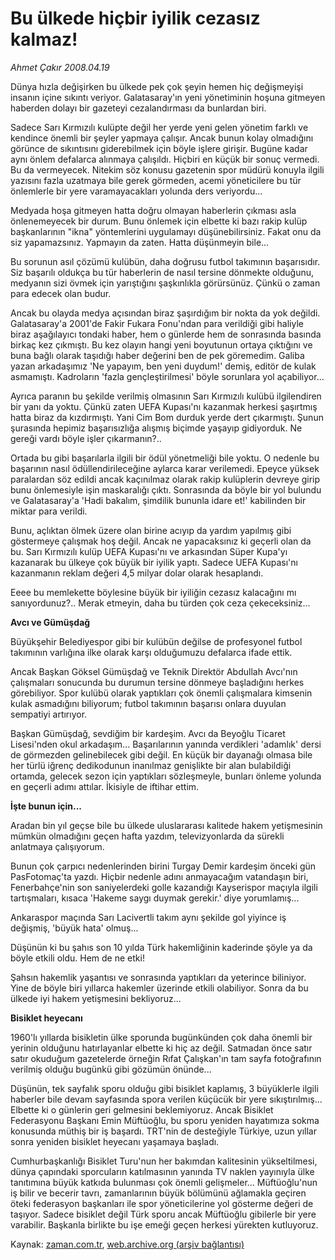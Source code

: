 # Bu ülkede hiçbir iyilik cezasız kalmaz!

*Ahmet Çakır 2008.04.19*

<tr><td class="metin" colspan="2" style="padding-top: 20px; padding-left: 5px; padding-right: 10px;">Dünya hızla değişirken bu ülkede pek çok şeyin hemen hiç değişmeyişi insanın içine sıkıntı veriyor. Galatasaray'ın yeni yönetiminin hoşuna gitmeyen haberden dolayı bir gazeteyi cezalandırması da bunlardan biri.</td></tr><tr><td class="metin" colspan="2" style="padding-top: 20px; padding-left: 5px; padding-right: 10px;"><p> Sadece Sarı Kırmızılı kulüpte değil her yerde yeni gelen yönetim farklı ve kendince önemli bir şeyler yapmaya çalışır. Ancak bunun kolay olmadığını görünce de sıkıntısını giderebilmek için böyle işlere girişir. Bugüne kadar aynı önlem defalarca alınmaya çalışıldı. Hiçbiri en küçük bir sonuç vermedi. Bu da vermeyecek. Nitekim söz konusu gazetenin spor müdürü konuyla ilgili yazısını fazla uzatmaya bile gerek görmeden, acemi yöneticilere bu tür önlemlerle bir yere varamayacakları yolunda ders veriyordu... 
<p> Medyada hoşa gitmeyen hatta doğru olmayan haberlerin çıkması asla önlenemeyecek bir durum. Bunu önlemek için elbette ki bazı rakip kulüp başkanlarının "ikna" yöntemlerini uygulamayı düşünebilirsiniz. Fakat onu da siz yapamazsınız. Yapmayın da zaten. Hatta düşünmeyin bile... 
<p> Bu sorunun asıl çözümü kulübün, daha doğrusu futbol takımının başarısıdır. Siz başarılı oldukça bu tür haberlerin de nasıl tersine dönmekte olduğunu, medyanın sizi övmek için yarıştığını şaşkınlıkla görürsünüz. Çünkü o zaman para edecek olan budur. 
<p> Ancak bu olayda medya açısından biraz şaşırdığım bir nokta da yok değildi. Galatasaray'a 2001'de Fakir Fukara Fonu'ndan para verildiği gibi haliyle biraz aşağılayıcı tondaki haber, hem o günlerde hem de sonrasında basında birkaç kez çıkmıştı. Bu kez olayın hangi yeni boyutunun ortaya çıktığını ve buna bağlı olarak taşıdığı haber değerini ben de pek göremedim. Galiba yazan arkadaşımız 'Ne yapayım, ben yeni duydum!' demiş, editör de kulak asmamıştı. Kadroların 'fazla gençleştirilmesi' böyle sorunlara yol açabiliyor... 
<p> Ayrıca paranın bu şekilde verilmiş olmasının Sarı Kırmızılı kulübü ilgilendiren bir yanı da yoktu. Çünkü zaten UEFA Kupası'nı kazanmak herkesi şaşırtmış hatta biraz da kızdırmıştı. Yani Cim Bom durduk yerde dert çıkarmıştı. Şunun şurasında hepimiz başarısızlığa alışmış biçimde yaşayıp gidiyorduk. Ne gereği vardı böyle işler çıkarmanın?.. 
<p> Ortada bu gibi başarılarla ilgili bir ödül yönetmeliği bile yoktu. O nedenle bu başarının nasıl ödüllendirileceğine aylarca karar verilemedi. Epeyce yüksek paralardan söz edildi ancak kaçınılmaz olarak rakip kulüplerin devreye girip bunu önlemesiyle işin maskaralığı çıktı. Sonrasında da böyle bir yol bulundu ve Galatasaray'a 'Hadi bakalım, şimdilik bununla idare et!' kabilinden bir miktar para verildi. 
<p> Bunu, açlıktan ölmek üzere olan birine acıyıp da yardım yapılmış gibi göstermeye çalışmak hoş değil. Ancak ne yapacaksınız ki geçerli olan da bu. Sarı Kırmızılı kulüp UEFA Kupası'nı ve arkasından Süper Kupa'yı kazanarak bu ülkeye çok büyük bir iyilik yaptı. Sadece UEFA Kupası'nı kazanmanın reklam değeri 4,5 milyar dolar olarak hesaplandı. 
<p> Eeee bu memlekette böylesine büyük bir iyiliğin cezasız kalacağını mı sanıyordunuz?.. Merak etmeyin, daha bu türden çok ceza çekeceksiniz...
<p>
<p><b>Avcı ve Gümüşdağ</b>
<p>Büyükşehir Belediyespor gibi bir kulübün değilse de profesyonel futbol takımının varlığına ilke olarak karşı olduğumuzu defalarca ifade ettik. 
<p> Ancak Başkan Göksel Gümüşdağ ve Teknik Direktör Abdullah Avcı'nın çalışmaları sonucunda bu durumun tersine dönmeye başladığını herkes görebiliyor. Spor kulübü olarak yaptıkları çok önemli çalışmalara kimsenin kulak asmadığını biliyorum; futbol takımının başarısı onlara duyulan sempatiyi artırıyor. 
<p> Başkan Gümüşdağ, sevdiğim bir kardeşim. Avcı da Beyoğlu Ticaret Lisesi'nden okul arkadaşım... Başarılarının yanında verdikleri 'adamlık' dersi de görmezden gelinebilecek gibi değil. En küçük bir dayanağı olmasa bile her türlü iğrenç dedikodunun inanılmaz genişlikte bir alan bulabildiği ortamda, gelecek sezon için yaptıkları sözleşmeyle, bunları önleme yolunda en geçerli adımı attılar. İkisiyle de iftihar ettim.
<p><b>İşte bunun için...</b>
<p>Aradan bin yıl geçse bile bu ülkede uluslararası kalitede hakem yetişmesinin mümkün olmadığını geçen hafta yazdım, televizyonlarda da sürekli anlatmaya çalışıyorum. 
<p> Bunun çok çarpıcı nedenlerinden birini Turgay Demir kardeşim önceki gün PasFotomaç'ta yazdı. Hiçbir nedenle adını anmayacağım vatandaşın biri, Fenerbahçe'nin son saniyelerdeki golle kazandığı Kayserispor maçıyla ilgili tartışmaları, kısaca 'Hakeme saygı duymak gerekir.' diye yorumlamış... 
<p> Ankaraspor maçında Sarı Lacivertli takım aynı şekilde gol yiyince iş değişmiş, 'büyük hata' olmuş... 
<p> Düşünün ki bu şahıs son 10 yılda Türk hakemliğinin kaderinde şöyle ya da böyle etkili oldu. Hem de ne etki! 
<p> Şahsın hakemlik yaşantısı ve sonrasında yaptıkları da yeterince biliniyor. Yine de böyle biri yıllarca hakemler üzerinde etkili olabiliyor. Sonra da bu ülkede iyi hakem yetişmesini bekliyoruz...
<p><b>Bisiklet heyecanı</b>
<p>1960'lı yıllarda bisikletin ülke sporunda bugünkünden çok daha önemli bir yerinin olduğunu hatırlayanlar elbette ki hiç az değil. Satmadan önce satır satır okuduğum gazetelerde örneğin Rıfat Çalışkan'ın tam sayfa fotoğrafının verilmiş olduğu bugünkü gibi gözümün önünde... 
<p> Düşünün, tek sayfalık sporu olduğu gibi bisiklet kaplamış, 3 büyüklerle ilgili haberler bile devam sayfasında spora verilen küçücük bir yere sıkıştırılmış... Elbette ki o günlerin geri gelmesini beklemiyoruz. Ancak Bisiklet Federasyonu Başkanı Emin Müftüoğlu, bu sporu yeniden hayatımıza sokma konusunda müthiş bir iş başardı. TRT'nin de desteğiyle Türkiye, uzun yıllar sonra yeniden bisiklet heyecanı yaşamaya başladı. 
<p> Cumhurbaşkanlığı Bisiklet Turu'nun her bakımdan kalitesinin yükseltilmesi, dünya çapındaki sporcuların katılmasının yanında TV naklen yayınıyla ülke tanıtımına büyük katkıda bulunması çok önemli gelişmeler... Müftüoğlu'nun iş bilir ve becerir tavrı, zamanlarının büyük bölümünü ağlamakla geçiren öteki federasyon başkanları ile spor yöneticilerine yol gösterme değeri de taşıyor. Sadece bisiklet değil Türk sporu ancak Müftüoğlu gibilerle bir yere varabilir. Başkanla birlikte bu işe emeği geçen herkesi yürekten kutluyoruz.<br/></p></p></p></p></p></p></p></p></p></p></p></p></p></p></p></p></p></p></p></p></p></p></p></td></tr>

Kaynak: [zaman.com.tr](http://zaman.com.tr/yazar.do?yazino=678717), [web.archive.org (arşiv bağlantısı)](http://web.archive.org/web/20080509092755/http://www.zaman.com.tr:80/yazar.do?yazino=678717)
